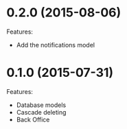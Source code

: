 # 0.2.0 (2015-08-06)

Features:
 - Add the notifications model

# 0.1.0 (2015-07-31)

Features:
 - Database models
 - Cascade deleting
 - Back Office